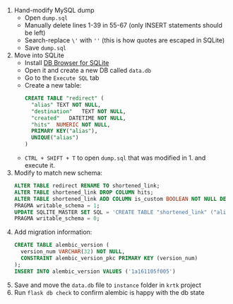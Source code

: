 1. Hand-modify MySQL dump
    - Open `dump.sql`
    - Manually delete lines 1-39 in 55-67 (only INSERT statements should be left)
    - Search-replace `\'` with `''` (this is how quotes are escaped in SQLite)
    - Save `dump.sql`
2. Move into SQLite
    - Install [DB Browser for SQLite](https://sqlitebrowser.org/)
    - Open it and create a new DB called `data.db`
    - Go to the `Execute SQL` tab
    - Create a new table:
      ```sql
      CREATE TABLE "redirect" (
        "alias"	TEXT NOT NULL,
        "destination"	TEXT NOT NULL,
        "created"	DATETIME NOT NULL,
        "hits"	NUMERIC NOT NULL,
        PRIMARY KEY("alias"),
        UNIQUE("alias")
      )
      ```
    - `CTRL + SHIFT + T` to open `dump.sql` that was modified in 1. and execute it.
3. Modify to match new schema:
    ```sql
    ALTER TABLE redirect RENAME TO shortened_link;
    ALTER TABLE shortened_link DROP COLUMN hits;
    ALTER TABLE shortened_link ADD COLUMN is_custom BOOLEAN NOT NULL DEFAULT 0;
    PRAGMA writable_schema = 1;
    UPDATE SQLITE_MASTER SET SQL = 'CREATE TABLE "shortened_link" ("alias"	TEXT NOT NULL, "destination"	TEXT NOT NULL, "created"	DATETIME NOT NULL, "is_custom"	BOOLEAN NOT NULL,	PRIMARY KEY("alias"),	UNIQUE("alias"));' WHERE NAME = 'shortened_link';
    PRAGMA writable_schema = 0;
    ```
4. Add migration information:
    ```sql
    CREATE TABLE alembic_version (
      version_num VARCHAR(32) NOT NULL,
      CONSTRAINT alembic_version_pkc PRIMARY KEY (version_num)
    );
    INSERT INTO alembic_version VALUES ('1a161105f005')
    ```
5. Save and move the `data.db` file to `instance` folder in `krtk` project
6. Run `flask db check` to confirm alembic is happy with the db state
